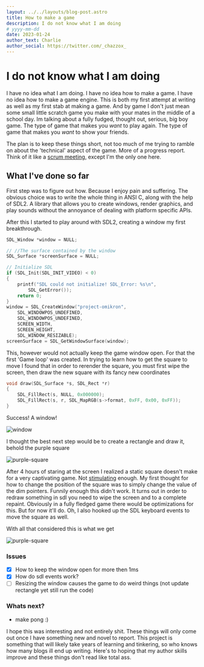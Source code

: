 ```yaml
---
layout: ../../layouts/blog-post.astro
title: How to make a game
description: I do not know what I am doing
# yyyy-mm-dd
date: 2023-01-24
author_text: Charlie
author_social: https://twitter.com/_chazzox_
---
```


# I do not know what I am doing

I have no idea what I am doing. I have no idea how to make a game. I have no idea how
to make a game engine. This is both my first attempt at writing as well as my first
stab at making a game. And by game I don't just mean some small little scratch game
you make with your mates in the middle of a school day. Im talking about a fully
fudged, thought out, serious, big boy game. The type of game that makes you _want_ to
play again. The type of game that makes you _want_ to show your friends.

The plan is to keep these things short, not too much of me trying to ramble on about
the 'technical' aspect of the game. More of a progress report. Think of it like a
[scrum meeting](https://www.productplan.com/glossary/scrum-meeting/), except I'm the
only one here.

## What I've done so far

First step was to figure out how. Because I enjoy pain and suffering. The obvious
choice was to write the whole thing in ANSI C, along with the help of SDL2. A library
that allows you to create windows, render graphics, and play sounds without the
annoyance of dealing with platform specific APIs.

<!-- maybe a sdl2 explanation diagram -->

After this I started to play around with SDL2, creating a window my first
breakthrough.

```c
SDL_Window *window = NULL;

// //The surface contained by the window
SDL_Surface *screenSurface = NULL;

// Initialize SDL
if (SDL_Init(SDL_INIT_VIDEO) < 0)
{
    printf("SDL could not initialize! SDL_Error: %s\n",
        SDL_GetError());
    return 0;
}
window = SDL_CreateWindow("project-omikron",
    SDL_WINDOWPOS_UNDEFINED,
    SDL_WINDOWPOS_UNDEFINED,
    SCREEN_WIDTH,
    SCREEN_HEIGHT,
    SDL_WINDOW_RESIZABLE);
screenSurface = SDL_GetWindowSurface(window);
```

This, however would not actually keep the game window open. For that the first 'Game
loop' was created. In trying to learn how to get the square to move I found that in
order to rerender the square, you must first wipe the screen, then draw the new
square with its fancy new coordinates

```c
void draw(SDL_Surface *s, SDL_Rect *r)
{
    SDL_FillRect(s, NULL, 0x000000);
    SDL_FillRect(s, r, SDL_MapRGB(s->format, 0xFF, 0x00, 0xFF));
}
```

Success! A window!

![window](/blog/window.png)

I thought the best next step would be to create a rectangle and draw it, behold the
purple square

![purple-square](/blog/square.png)

After 4 hours of staring at the screen I realized a static square doesn't make for a
very captivating game. Not [stimulating](https://www.youtube.com/watch?v=d53KEMoH90o)
enough. My first thought for how to change the position of the square was to simply
change the value of the dim pointers. Funnily enough this didn't work. It turns out
in order to redraw something in sdl you need to wipe the screen and to a complete
repaint. Obviously in a fully fledged game there would be optimizations for this. But
for now it'll do. Oh, I also hooked up the SDL keyboard events to move the square as
well.

With all that considered this is what we get

![purple-square](/blog/output.gif)

### Issues

-   [x] How to keep the window open for more then 1ms
-   [x] How do sdl events work?
-   [ ] Resizing the window causes the game to do weird things (not update rectangle
        yet still run the code)

### Whats next?

-   make pong :)

I hope this was interesting and not entirely shit. These things will only come out
once I have something new and novel to report. This project is something that will
likely take years of learning and tinkering, so who knows how many blogs ill end up
writing. Here's to hoping that my author skills improve and these things don't read
like total ass.
